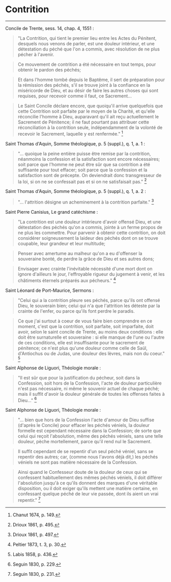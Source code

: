 # Contrition

***

Concile de Trente, sess. 14, chap. 4, 1551 : 

> "La Contrition, qui tient le premier lieu entre les Actes du Pénitent, desquels nous venons de parler, est une douleur intérieur, et une détestation du péché que l'on a commis, avec résolution de ne plus pécher à l'avenir. 

> Ce mouvement de contrition a été nécessaire en tout temps, pour obtenir le pardon des péchés; 

> Et dans l'homme tombé depuis le Baptême, il sert de préparation pour la rémission des péchés, s'il se trouve joint à la confiance en la miséricorde de Dieu, et au désir de faire les autres choses qui sont requises, pour recevoir comme il faut, ce Sacrement...

> Le Saint Concile déclare encore, que quoiqu'il arrive quelquefois que cette Contrition soit parfaite par le moyen de la Charité, et qu'elle réconcilie l'homme à Dieu, auparavant qu'il ait reçu actuellement le Sacrement de Pénitence; il ne faut pourtant pas attribuer cette réconciliation à la contrition seule, indépendamment de la volonté de recevoir le Sacrement, laquelle y est renfermée." [^1]

[^1]: Chanut 1674, p. 149.

Saint Thomas d'Aquin, Somme théologique, p. 5 (suppl.), q. 1, a. 1 :

> "... quoique la peine entière puisse être remise par la contrition, néanmoins la confession et la satisfaction sont encore nécessaires; soit parce que l'homme ne peut être sûr que sa contrition a été suffisante pour tout effacer; soit parce que la confession et la satisfaction sont de précepte. On deviendrait donc transgresseur de la loi, si on ne se confessait pas et si on ne satisfaisait pas." [^2]

[^2]: Drioux 1861, p. 495.

Saint Thomas d'Aquin, Somme théologique, p. 5 (suppl.), q. 1, a. 2 :

> "... l'attrition désigne un acheminement à la contrition parfaite." [^3]

[^3]: Drioux 1861, p. 497.

Saint Pierre Canisius, Le grand catéchisme :

> "La contrition est une douleur intérieure d'avoir offensé Dieu, et une détestation des péchés qu'on a commis, jointe à un ferme propos de ne plus les commettre. Pour parvenir à obtenir cette contrition, on doit considérer soigneusement la laideur des péchés dont on se trouve coupable, leur grandeur et leur multitude; 

> Penser avec amertume au malheur qu'on a eu d'offenser la souveraine bonté, de perdre la grâce de Dieu et ses autres dons; 

> Envisager avec crainte l'inévitable nécessité d'une mort dont on ignore d'ailleurs le jour, l'effroyable rigueur du jugement à venir, et les châtiments éternels préparés aux pécheurs." [^4]

[^4]: Peltier 1873, t. 3, p. 30.

Saint Léonard de Port-Maurice, Sermons :

> "Celui qui a la contrition pleure ses péchés, parce qu'ils ont offensé Dieu, le souverain bien; celui qui n'a que l'attrition les déteste par la crainte de l'enfer, ou parce qu'ils font perdre le paradis.

> Ce que j'ai surtout à coeur de vous faire bien comprendre en ce moment, c'est que la contrition, soit parfaite, soit imparfaite, doit avoir, selon le saint concile de Trente, au moins deux conditions : elle doit être surnaturelle et souveraine : si elle manque de l'une ou l'autre de ces conditions, elle est insuffisante pour le sacrement de pénitence; ce n'est plus qu'une douleur comme celle de Saül, d'Antiochus ou de Judas, une douleur des lèvres, mais non du coeur." [^5]

[^5]: Labis 1858, p. 436.

Saint Alphonse de Liguori, Théologie morale :

> "Il est sûr que pour la justification du pécheur, soit dans la Confession, soit hors de la Confession, l'acte de douleur particulière n'est pas nécessaire, ni même le souvenir actuel de chaque péché; mais il suffit d'avoir la douleur générale de toutes les offenses faites à Dieu..." [^6]

[^6]: Seguin 1830, p. 229.

Saint Alphonse de Liguori, Théologie morale :

> "... bien que hors de la Confession l'acte d'amour de Dieu suffise (d'après le Concile) pour effacer les péchés véniels, la douleur formelle est cependant nécessaire dans la Confession; de sorte que celui qui reçoit l'absolution, même des péchés véniels, sans une telle douleur, pèche mortellement, parce qu'il rend nul le Sacrement.

> Il suffit cependant de se repentir d'un seul péché véniel, sans se repentir des autres; car, (comme nous l'avons déjà dit,) les péchés véniels ne sont pas matière nécessaire de la Confession.

> Ainsi quand le Confesseur doute de la douleur de ceux qui se confessent habituellement des mêmes péchés véniels, il doit différer l'absolution jusqu'à ce qu'ils donnent des marques d'une véritable disposition, ou il doit exiger qu'ils mettent une matière certaine, en confessant quelque péché de leur vie passée, dont ils aient un vrai repentir." [^7]

[^7]: Seguin 1830, p. 231.
